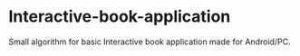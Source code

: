# Interactive-book-application
Small algorithm for basic Interactive book application made for Android/PC. 
